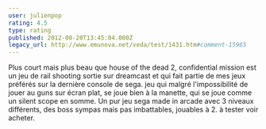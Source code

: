 ```yaml
---
user: julienpop
rating: 4.5
type: rating
published: 2012-08-20T13:45:04.000Z
legacy_url: http://www.emunova.net/veda/test/1431.htm#comment-15965
---
```

Plus court mais plus beau que house of the dead 2, confidential mission est un jeu de rail shooting sortie sur dreamcast et qui fait partie de mes jeux préférés sur la dernière console de sega. jeu qui malgré l'impossibilité de jouer au guns sur écran plat, se joue bien à la manette, qui se joue comme un silent scope en somme. Un pur jeu sega made in arcade avec 3 niveaux différents, des boss sympas mais pas imbattables, jouables à 2\. à tester voir acheter.
